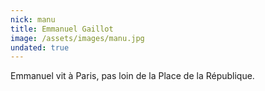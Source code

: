```yaml
---
nick: manu
title: Emmanuel Gaillot
image: /assets/images/manu.jpg
undated: true
---
```


Emmanuel vit à Paris, pas loin de la Place de la République.

